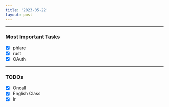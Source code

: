 ```yaml
---
title: '2023-05-22'
layout: post
---
```


---

### Most Important Tasks

- [x] phlare
- [x] rust
- [x] OAuth

---

### TODOs

- [x] Oncall
- [x] English Class
- [x] lr
